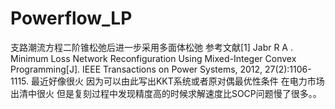 # Powerflow_LP
支路潮流方程二阶锥松弛后进一步采用多面体松弛
参考文献[1] Jabr R A . Minimum Loss Network Reconfiguration Using Mixed-Integer Convex Programming[J]. IEEE Transactions on Power Systems, 2012, 27(2):1106-1115.
最近好像很火 因为可以由此写出KKT系统或者原对偶最优性条件 在电力市场出清中很火
但是复刻过程中发现精度高的时候求解速度比SOCP问题慢了很多。。
